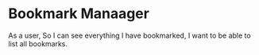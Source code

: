 # Bookmark Manaager

As a user,
So I can see everything I have bookmarked,
I want to be able to list all bookmarks.

